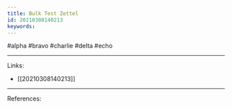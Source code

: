 ```yaml
---
title: Bulk Test Zettel
id: 20210308140213
keywords:
---
```

#alpha #bravo #charlie #delta #echo

---
Links:

- [[20210308140213]]

---
References:

